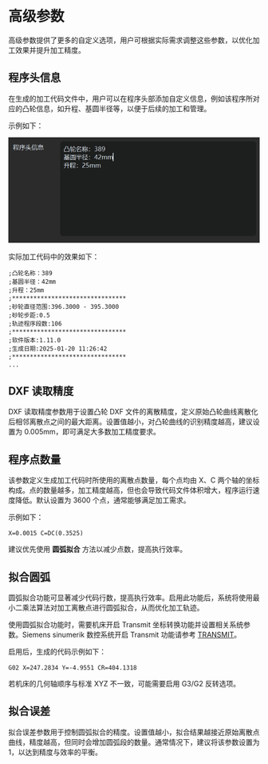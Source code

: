 # 高级参数

高级参数提供了更多的自定义选项，用户可根据实际需求调整这些参数，以优化加工效果并提升加工精度。

## 程序头信息

在生成的加工代码文件中，用户可以在程序头部添加自定义信息，例如该程序所对应的凸轮信息，如升程、基圆半径等，以便于后续的加工和管理。

示例如下：

![程序头信息示例](resources/prg_header.jpg)

实际加工代码中的效果如下：

```
;凸轮名称：389
;基圆半径：42mm
;升程：25mm
;********************************
;砂轮直径范围:396.3000 - 395.3000
;砂轮步距:0.5
;轨迹程序段数:106
;********************************
;软件版本:1.11.0
;生成日期:2025-01-20 11:26:42
;********************************
...
```

## DXF 读取精度

DXF 读取精度参数用于设置凸轮 DXF 文件的离散精度，定义原始凸轮曲线离散化后相邻离散点之间的最大距离。设置值越小，对凸轮曲线的识别精度越高，建议设置为 0.005mm，即可满足大多数加工精度要求。

## 程序点数量

该参数定义生成加工代码时所使用的离散点数量，每个点均由 X、C 两个轴的坐标构成。点的数量越多，加工精度越高，但也会导致代码文件体积增大，程序运行速度降低。默认设置为 3600 个点，通常能够满足加工需求。

示例如下：
```
X=0.0015 C=DC(0.3525)
```

建议优先使用 **圆弧拟合** 方法以减少点数，提高执行效率。

## 拟合圆弧

圆弧拟合功能可显著减少代码行数，提高执行效率。启用此功能后，系统将使用最小二乘法算法对加工离散点进行圆弧拟合，从而优化加工轨迹。

使用圆弧拟合功能时，需要机床开启 Transmit 坐标转换功能并设置相关系统参数。Siemens sinumerik 数控系统开启 Transmit 功能请参考 [TRANSMIT](transmit.md)。

启用后，生成的代码示例如下：
```
G02 X=247.2834 Y=-4.9551 CR=404.1318
```

若机床的几何轴顺序与标准 XYZ 不一致，可能需要启用 G3/G2 反转选项。

## 拟合误差

拟合误差参数用于控制圆弧拟合的精度。设置值越小，拟合结果越接近原始离散点曲线，精度越高，但同时会增加圆弧段的数量。通常情况下，建议将该参数设置为 1，以达到精度与效率的平衡。
